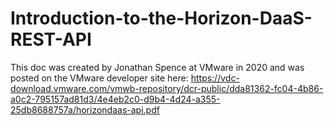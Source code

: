 # Introduction-to-the-Horizon-DaaS-REST-API
This doc was created by Jonathan Spence at VMware in 2020 and was posted on the VMware developer site here:
https://vdc-download.vmware.com/vmwb-repository/dcr-public/dda81362-fc04-4b86-a0c2-795157ad81d3/4e4eb2c0-d9b4-4d24-a355-25db8688757a/horizondaas-api.pdf
